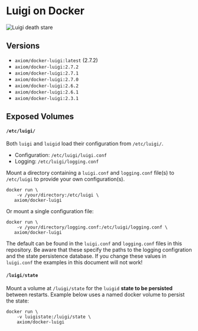 # Luigi on Docker

![Luigi death stare](luigi.jpg)

## Versions

* `axiom/docker-luigi:latest` (2.7.2)
* `axiom/docker-luigi:2.7.2`
* `axiom/docker-luigi:2.7.1`
* `axiom/docker-luigi:2.7.0`
* `axiom/docker-luigi:2.6.2`
* `axiom/docker-luigi:2.6.1`
* `axiom/docker-luigi:2.3.1`

## Exposed Volumes

#### `/etc/luigi/`

Both `luigi` and `luigid` load their configuration from `/etc/luigi/`.

* Configuration: `/etc/luigi/luigi.conf`
* Logging: `/etc/luigi/logging.conf`

Mount a directory containing a `luigi.conf` and `logging.conf` file(s) to
`/etc/luigi` to provide your own configuration(s).

```
docker run \
    -v /your/directory:/etc/luigi \
   axiom/docker-luigi
```

Or mount a single configuration file:

```
docker run \
    -v /your/directory/logging.conf:/etc/luigi/logging.conf \
   axiom/docker-luigi
```

The default can be found in the `luigi.conf` and `logging.conf` files in this
repository. Be aware that these specify the paths to the logging configration
and the state persistence database. If you change these values in `luigi.conf`
the examples in this document will not work!


#### `/luigi/state`

Mount a volume at `/luigi/state` for the `luigid` **state to be persisted**
between restarts. Example below uses a named docker volume to persist the state:

```
docker run \
    -v luigistate:/luigi/state \
    axiom/docker-luigi
```
